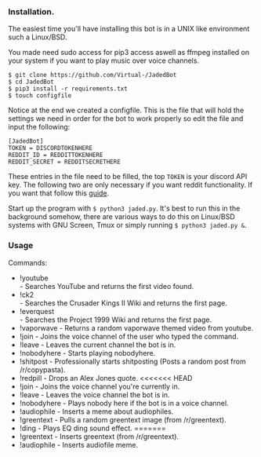 ### Installation.

The easiest time you'll have installing this bot is in a UNIX like environment such a Linux/BSD.

You made need sudo access for pip3 access aswell as ffmpeg installed on your system if you want to play music over voice channels.

```
$ git clone https://github.com/Virtual-/JadedBot
$ cd JadedBot
$ pip3 install -r requirements.txt
$ touch configfile
```

Notice at the end we created a configfile. This is the file that will hold the settings we need in order for the bot to work properly so edit the file and input the following:

```
[JadedBot]
TOKEN = DISCORDTOKENHERE
REDDIT_ID = REDDITTOKENHERE
REDDIT_SECRET = REDDITSECRETHERE
```

These entries in the file need to be filled, the top `TOKEN` is your discord API key. The following two are only necessary if you want reddit functionality. If you want that follow this [guide](https://praw.readthedocs.io/en/latest/getting_started/authentication.html).

Start up the program with `$ python3 jaded.py`. It's best to run this in the background somehow, there are various ways to do this on Linux/BSD systems with GNU Screen, Tmux or simply running `$ python3 jaded.py &`.


### Usage

Commands:
- !youtube <search> - Searches YouTube and returns the first video found.
- !ck2 <search> - Searches the Crusader Kings II Wiki and returns the first page.
- !everquest <search> - Searches the Project 1999 Wiki and returns the first page. 
- !vaporwave - Returns a random vaporwave themed video from youtube.
- !join - Joins the voice channel of the user who typed the command.
- !leave - Leaves the current channel the bot is in.
- !nobodyhere - Starts playing nobodyhere.
- !shitpost - Professionally starts shitposting (Posts a random post from /r/copypasta).
- !redpill - Drops an Alex Jones quote.
<<<<<<< HEAD
- !join - Joins the voice channel you're currently in.
- !leave - Leaves the voice channel the bot is in.
- !nobodyhere - Plays nobody here if the bot is in a voice channel.
- !audiophile - Inserts a meme about audiophiles.
- !greentext - Pulls a random greentext image (from /r/greentext).
- !ding - Plays EQ ding sound effect.
=======
- !greentext - Inserts greentext (from /r/greentext).
- !audiophile - Inserts audiofile meme.
